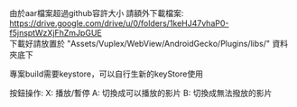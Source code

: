 由於aar檔案超過github容許大小
請額外下載檔案: https://drive.google.com/drive/u/0/folders/1keHJ47vhaP0-f5jnsptWzXjFhZmJpGUE  
下載好請放置於 "Assets/Vuplex/WebView/AndroidGecko/Plugins/libs/" 資料夾底下

專案build需要keystore，可以自行生新的keyStore使用

按鈕操作:
X: 播放/暫停
A: 切換成可以播放的影片
B: 切換成無法撥放的影片
